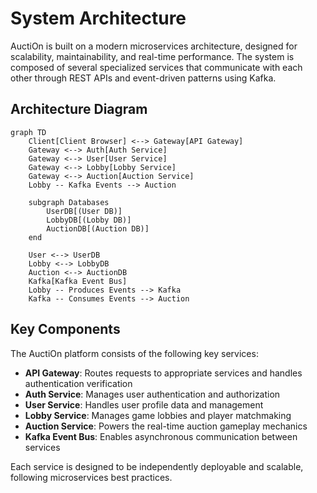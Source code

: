# System Architecture

AuctiOn is built on a modern microservices architecture, designed for scalability, maintainability, and real-time
performance. The system is composed of several specialized services that communicate with each other through REST APIs
and event-driven patterns using Kafka.

## Architecture Diagram

```mermaid
graph TD
    Client[Client Browser] <--> Gateway[API Gateway]
    Gateway <--> Auth[Auth Service]
    Gateway <--> User[User Service]
    Gateway <--> Lobby[Lobby Service]
    Gateway <--> Auction[Auction Service]
    Lobby -- Kafka Events --> Auction

    subgraph Databases
        UserDB[(User DB)]
        LobbyDB[(Lobby DB)]
        AuctionDB[(Auction DB)]
    end

    User <--> UserDB
    Lobby <--> LobbyDB
    Auction <--> AuctionDB
    Kafka[Kafka Event Bus]
    Lobby -- Produces Events --> Kafka
    Kafka -- Consumes Events --> Auction
```

## Key Components

The AuctiOn platform consists of the following key services:

- **API Gateway**: Routes requests to appropriate services and handles authentication verification
- **Auth Service**: Manages user authentication and authorization
- **User Service**: Handles user profile data and management
- **Lobby Service**: Manages game lobbies and player matchmaking
- **Auction Service**: Powers the real-time auction gameplay mechanics
- **Kafka Event Bus**: Enables asynchronous communication between services

Each service is designed to be independently deployable and scalable, following microservices best practices. 